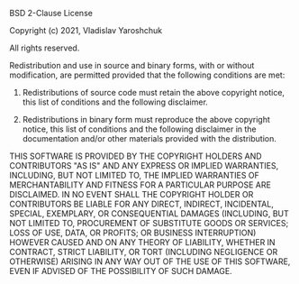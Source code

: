 BSD 2-Clause License

Copyright (c) 2021, Vladislav Yaroshchuk

All rights reserved.

Redistribution and use in source and binary forms, with or without modification, are permitted provided that the
following conditions are met:

1. Redistributions of source code must retain the above copyright notice, this list of conditions and the following
   disclaimer.

2. Redistributions in binary form must reproduce the above copyright notice, this list of conditions and the following
   disclaimer in the documentation and/or other materials provided with the distribution.

THIS SOFTWARE IS PROVIDED BY THE COPYRIGHT HOLDERS AND CONTRIBUTORS "AS IS"
AND ANY EXPRESS OR IMPLIED WARRANTIES, INCLUDING, BUT NOT LIMITED TO, THE IMPLIED WARRANTIES OF MERCHANTABILITY AND
FITNESS FOR A PARTICULAR PURPOSE ARE DISCLAIMED. IN NO EVENT SHALL THE COPYRIGHT HOLDER OR CONTRIBUTORS BE LIABLE FOR
ANY DIRECT, INDIRECT, INCIDENTAL, SPECIAL, EXEMPLARY, OR CONSEQUENTIAL DAMAGES (INCLUDING, BUT NOT LIMITED TO,
PROCUREMENT OF SUBSTITUTE GOODS OR SERVICES; LOSS OF USE, DATA, OR PROFITS; OR BUSINESS INTERRUPTION) HOWEVER CAUSED AND
ON ANY THEORY OF LIABILITY, WHETHER IN CONTRACT, STRICT LIABILITY, OR TORT (INCLUDING NEGLIGENCE OR OTHERWISE) ARISING
IN ANY WAY OUT OF THE USE OF THIS SOFTWARE, EVEN IF ADVISED OF THE POSSIBILITY OF SUCH DAMAGE.